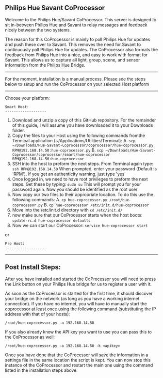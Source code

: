 ## Philips Hue Savant CoProcessor ##


Welcome to the Philips Hue/Savant CoProcessor. This server is designed to sit in-between Philips Hue and Savant to relay messages and feedback nicely between the two systems.

The reason for this CoProcessor is mainly to poll Philips Hue for updates and push these over to Savant. This removes the need for Savant to continuously poll Philips Hue for updates. The CoProcessor also formats the feedback from Philips Hue into a nice, and easy to work with format for Savant. This allows us to capture all light, group, scene, and sensor information from the Philips Hue Bridge.


----------
For the moment, installation is a manual process. Please see the steps below to setup and run the CoProcessor on your selected Host platform

----------


Choose your platform:

	Smart Host:
	-------------------
	
1. Download and unzip a copy of this GitHub repository. For the remainder of this guide, I will assume you have downloaded it to your Downloads folder.
2. Copy the files to your Host using the following commands fromthe Terminal application (~/Applications/Utilities/Terminal):
		 A. `scp ~/Downloads/Hue-Savant-Coprocessor/coprocessor/hue-coprocessor.py RPM@192.168.14.50:hue-coprocessor.py`
		 B. `scp ~/Downloads/Hue-Savant-Coprocessor/coprocessor/smart/hue-coprocessor RPM@192.168.14.50:hue-coprocessor`
3. SSH into the host to preform the next steps. From Terminal again type:
`ssh RPM@192.168.14.50`
When prompted, enter your password (Default is 'RPM'). If you get an authenticity warning, just type 'yes'
4. Once logged in,  we need to have root privileges to preform the next steps. Get these by typing: `sudo su` This will prompt you for your password again. Now you should be identified as the root user
5. Now copy our two files to their appropriate location. To do this use the following commands:
	A. `cp hue-coprocessor.py /root/hue-coprocessor.py`
	B. `cp hue-coprocessor /etc/init.d/hue-coprocessor`
6. Move into the /etc/init.d directory with `cd /etc/init.d/`
7. now make sure that our CoProcessor starts when the host boots: 
`update-rc.d hue-coprocessor defaults`
8. Now we can start our CoProcessor:
`service hue-coprocessor start`

or

	Pro Host:
	-------------------


----------


Post Install Steps:
-------------------
After you have installed and started the CoProcessor you will need to press the Link button on your Philips Hue bridge for us to register a user with it.

As soon as the CoProcessor is started for the first time, it should discover your bridge on the network (as long as you have a working internet connection). If you have no internet, you will have to manually start the coprocessor at least once using the following command (substituting the IP address with that of your hosts):

`/root/hue-coprocessor.py -a 192.168.14.50`

If you also already know the API key you want to use you can pass this to the CoProcessor as well:

`/root/hue-coprocessor.py -a 192.168.14.50 -k <apikey>`

Once you have done that the CoProcessor will save the information in a settings file in the same location the script is kept. You can now stop this instance of the CoProcessor and restart the main one using the command listed in the installation steps above.
